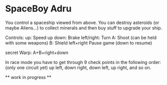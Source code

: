 # SpaceBoy Adru
You control a spaceship viewed from above. You can destroy asteroids (or maybe Aliens...) to collect minerals and then buy stuff to upgrade your ship. 

Controls:
up:          Speed up
down:        Brake
left/right:  Turn 
A:           Shoot (can be held with some weapons)
B:           Shield
left+right   Pause game (down to resume)

secret Warp: A+B+right+down

In race mode you have to get through 9 check points in the following order: (only one circuit yet)
up left, down right, down left, up right, and so on.

** work in progress **
